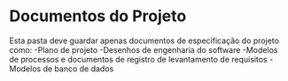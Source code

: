 # Documentos do Projeto
Esta pasta deve guardar apenas documentos de especificação do projeto como:
-Plano de projeto
-Desenhos de engenharia do software
-Modelos de processos e documentos de registro de levantamento de requisitos
-Modelos de banco de dados
